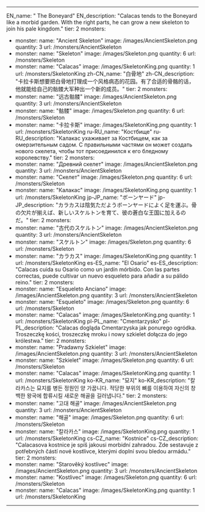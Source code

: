 ---

EN_name: " The Boneyard"
EN_description: "Calacas tends to the Boneyard like a morbid garden. With the right parts, he can grow a new skeleton to join his pale kingdom."
tier: 2
monsters:
  - monster:
    name: "Ancient Skeleton"
    image: /images/AncientSkeleton.png
    quantity: 3
    url: /monsters/AncientSkeleton
  - monster:
    name: "Skeleton"
    image: /images/Skeleton.png
    quantity: 6
    url: /monsters/Skeleton
  - monster:
    name: "Calacas"
    image: /images/SkeletonKing.png
    quantity: 1
    url: /monsters/SkeletonKing
zh-CN_name: "白骨地"
zh-CN_description: "卡拉卡斯想要把白骨地打理成一个风格病态的花园。有了合适的骨骼的话，他就能给自己的骷髅大军种出一个新的成员。"
tier: 2
monsters:
  - monster:
    name: "远古骷髅"
    image: /images/AncientSkeleton.png
    quantity: 3
    url: /monsters/AncientSkeleton
  - monster:
    name: "骷髅"
    image: /images/Skeleton.png
    quantity: 6
    url: /monsters/Skeleton
  - monster:
    name: "卡拉卡斯"
    image: /images/SkeletonKing.png
    quantity: 1
    url: /monsters/SkeletonKing
ru-RU_name: "Костбище"
ru-RU_description: "Калакас ухаживает за Костбищем, как за омерзительным садом. С правильными частями он может создать нового скелета, чтобы тот присоединился к его бледному королевству."
tier: 2
monsters:
  - monster:
    name: "Древний скелет"
    image: /images/AncientSkeleton.png
    quantity: 3
    url: /monsters/AncientSkeleton
  - monster:
    name: "Скелет"
    image: /images/Skeleton.png
    quantity: 6
    url: /monsters/Skeleton
  - monster:
    name: "Калакас"
    image: /images/SkeletonKing.png
    quantity: 1
    url: /monsters/SkeletonKing
jp-JP_name: "ボーンヤード"
jp-JP_description: "カラカスは陰気ただようボーンヤードによく足を運ぶ。骨の欠片が揃えば、新しいスケルトンを育て、彼の蒼白な王国に加えるのだ。"
tier: 2
monsters:
  - monster:
    name: "古代のスケルトン"
    image: /images/AncientSkeleton.png
    quantity: 3
    url: /monsters/AncientSkeleton
  - monster:
    name: "スケルトン"
    image: /images/Skeleton.png
    quantity: 6
    url: /monsters/Skeleton
  - monster:
    name: "カラカス"
    image: /images/SkeletonKing.png
    quantity: 1
    url: /monsters/SkeletonKing
es-ES_name: "El Osario"
es-ES_description: "Calacas cuida su Osario como un jardín mórbido. Con las partes correctas, puede cultivar un nuevo esqueleto para añadir a su pálido reino."
tier: 2
monsters:
  - monster:
    name: "Esqueleto Anciano"
    image: /images/AncientSkeleton.png
    quantity: 3
    url: /monsters/AncientSkeleton
  - monster:
    name: "Esqueleto"
    image: /images/Skeleton.png
    quantity: 6
    url: /monsters/Skeleton
  - monster:
    name: "Calacas"
    image: /images/SkeletonKing.png
    quantity: 1
    url: /monsters/SkeletonKing
pl-PL_name: "Cmentarzysko"
pl-PL_description: "Calacas dogląda Cmentarzyska jak ponurego ogródka. Troszeczkę kości, troszeczkę mroku i nowy szkielet dołącza do jego królestwa."
tier: 2
monsters:
  - monster:
    name: "Pradawny Szkielet"
    image: /images/AncientSkeleton.png
    quantity: 3
    url: /monsters/AncientSkeleton
  - monster:
    name: "Szkielet"
    image: /images/Skeleton.png
    quantity: 6
    url: /monsters/Skeleton
  - monster:
    name: "Calacas"
    image: /images/SkeletonKing.png
    quantity: 1
    url: /monsters/SkeletonKing
ko-KR_name: "묘지"
ko-KR_description: "칼라카스는 묘지를 병든 정원인 양 가꿉니다. 적당한 부위의 뼈를 이용하여 자신의 창백한 왕국에 합류시킬 새로운 해골을 길러냅니다."
tier: 2
monsters:
  - monster:
    name: "고대 해골"
    image: /images/AncientSkeleton.png
    quantity: 3
    url: /monsters/AncientSkeleton
  - monster:
    name: "해골"
    image: /images/Skeleton.png
    quantity: 6
    url: /monsters/Skeleton
  - monster:
    name: "칼라카스"
    image: /images/SkeletonKing.png
    quantity: 1
    url: /monsters/SkeletonKing
cs-CZ_name: "Kostnice"
cs-CZ_description: "Calacasova kostnice je spíš jakousi morbidní zahradou. Zde sestavuje z potřebných částí nové kostlivce, kterými doplní svou bledou armádu."
tier: 2
monsters:
  - monster:
    name: "Starověký kostlivec"
    image: /images/AncientSkeleton.png
    quantity: 3
    url: /monsters/AncientSkeleton
  - monster:
    name: "Kostlivec"
    image: /images/Skeleton.png
    quantity: 6
    url: /monsters/Skeleton
  - monster:
    name: "Calacas"
    image: /images/SkeletonKing.png
    quantity: 1
    url: /monsters/SkeletonKing
---